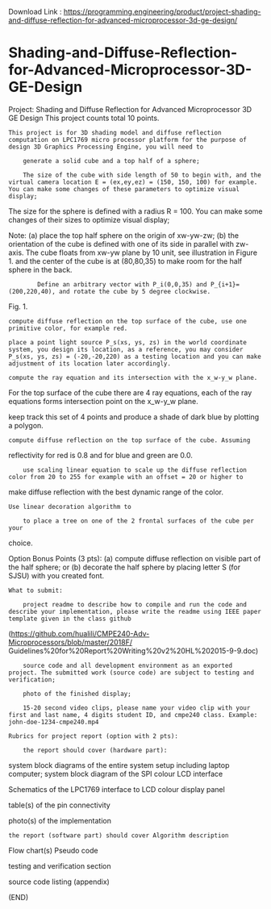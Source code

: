 Download Link : https://programming.engineering/product/project-shading-and-diffuse-reflection-for-advanced-microprocessor-3d-ge-design/

# Shading-and-Diffuse-Reflection-for-Advanced-Microprocessor-3D-GE-Design
Project: Shading and Diffuse Reflection for Advanced Microprocessor 3D GE Design
This project counts total 10 points.

    This project is for 3D shading model and diffuse reflection computation on LPC1769 micro processor platform for the purpose of design 3D Graphics Processing Engine, you will need to

        generate a solid cube and a top half of a sphere;

        The size of the cube with side length of 50 to begin with, and the virtual camera location E = (ex,ey,ez) = (150, 150, 100) for example. You can make some changes of these parameters to optimize visual display;

The size for the sphere is defined with a radius R = 100. You can make some changes of their sizes to optimize visual display;

Note: (a) place the top half sphere on the origin of xw-yw-zw; (b) the orientation of the cube is defined with one of its side in parallel with zw-axis. The cube floats from xw-yw plane by 10 unit, see illustration in Figure 1. and the center of the cube is at (80,80,35) to make room for the half sphere in the back.

            Define an arbitrary vector with P_i(0,0,35) and P_{i+1}=(200,220,40), and rotate the cube by 5 degree clockwise.

Fig. 1.

    compute diffuse reflection on the top surface of the cube, use one primitive color, for example red.

    place a point light source P_s(xs, ys, zs) in the world coordinate system, you design its location, as a reference, you may consider P_s(xs, ys, zs) = (-20,-20,220) as a testing location and you can make adjustment of its location later accordingly.

    compute the ray equation and its intersection with the x_w-y_w plane.

For the top surface of the cube there are 4 ray equations, each of the ray equations forms intersection point on the x_w-y_w plane.

keep track this set of 4 points and produce a shade of dark blue by plotting a polygon.

    compute diffuse reflection on the top surface of the cube. Assuming

reflectivity for red is 0.8 and for blue and green are 0.0.

        use scaling linear equation to scale up the diffuse reflection color from 20 to 255 for example with an offset = 20 or higher to

make diffuse reflection with the best dynamic range of the color.

    Use linear decoration algorithm to

        to place a tree on one of the 2 frontal surfaces of the cube per your

choice.

Option Bonus Points (3 pts): (a) compute diffuse reflection on visible part of the half sphere; or (b) decorate the half sphere by placing letter S (for SJSU) with you created font.

    What to submit:

        project readme to describe how to compile and run the code and describe your implementation, please write the readme using IEEE paper template given in the class github

(https://github.com/hualili/CMPE240-Adv-Microprocessors/blob/master/2018F/ Guidelines%20for%20Report%20Writing%20v2%20HL%202015-9-9.doc)

        source code and all development environment as an exported project. The submitted work (source code) are subject to testing and verification;

        photo of the finished display;

        15-20 second video clips, please name your video clip with your first and last name, 4 digits student ID, and cmpe240 class. Example: john-doe-1234-cmpe240.mp4

    Rubrics for project report (option with 2 pts):

        the report should cover (hardware part):

system block diagrams of the entire system setup including laptop computer; system block diagram of the SPI colour LCD interface

Schematics of the LPC1769 interface to LCD colour display panel

table(s) of the pin connectivity

photo(s) of the implementation

    the report (software part) should cover Algorithm description

Flow chart(s) Pseudo code

testing and verification section

source code listing (appendix)

(END)
